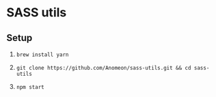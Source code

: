 # SASS utils

## Setup

1. `brew install yarn`

2. `git clone https://github.com/Anomeon/sass-utils.git && cd sass-utils`

3. `npm start`

